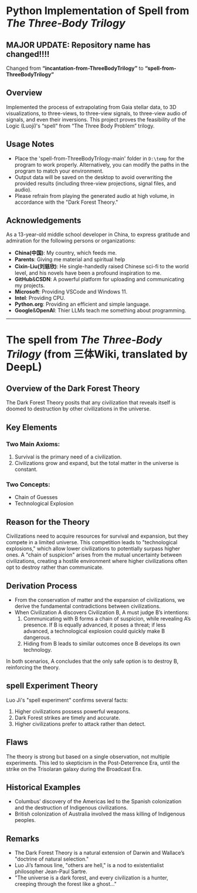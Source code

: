 # Python Implementation of Spell from *The Three-Body Trilogy*

## MAJOR UPDATE: Repository name has changed!!!!
Changed from **“incantation-from-ThreeBodyTrilogy”** to **“spell-from-ThreeBodyTrilogy”**

## Overview
Implemented the process of extrapolating from Gaia stellar data, to 3D visualizations, to three-views, to three-view signals, to three-view audio of signals, and even their inversions. This project proves the feasibility of the Logic (Luoji)'s “spell” from “The Three Body Problem” trilogy.

## Usage Notes
- Place the 'spell-from-ThreeBodyTrilogy-main' folder in `D:\temp` for the program to work properly. Alternatively, you can modify the paths in the program to match your environment.
- Output data will be saved on the desktop to avoid overwriting the provided results (including three-view projections, signal files, and audio).
- Please refrain from playing the generated audio at high volume, in accordance with the "Dark Forest Theory."

## Acknowledgements
As a 13-year-old middle school developer in China, to express gratitude and admiration for the following persons or organizations:
- **China(中国)**: My country, which feeds me.
- **Parents**: Giving me material and spiritual help
- **Cixin-Liu(刘慈欣)**: He single-handedly raised Chinese sci-fi to the world level, and his novels have been a profound inspiration to me.
- **GitHub**&**CSDN**: A powerful platform for uploading and communicating my projects.
- **Microsoft**: Providing VSCode and Windows 11.
- **Intel**: Providing CPU.
- **Python.org**: Providing an efficient and simple language.
- **Google**&**OpenAI**: Thier LLMs teach me something about programming.

---

# The spell from *The Three-Body Trilogy* (from 三体Wiki, translated by DeepL)

## Overview of the Dark Forest Theory
The Dark Forest Theory posits that any civilization that reveals itself is doomed to destruction by other civilizations in the universe.

## Key Elements
### Two Main Axioms:
1. Survival is the primary need of a civilization.
2. Civilizations grow and expand, but the total matter in the universe is constant.

### Two Concepts:
- Chain of Guesses
- Technological Explosion

## Reason for the Theory
Civilizations need to acquire resources for survival and expansion, but they compete in a limited universe. This competition leads to "technological explosions," which allow lower civilizations to potentially surpass higher ones. A "chain of suspicion" arises from the mutual uncertainty between civilizations, creating a hostile environment where higher civilizations often opt to destroy rather than communicate.

## Derivation Process
- From the conservation of matter and the expansion of civilizations, we derive the fundamental contradictions between civilizations.
- When Civilization A discovers Civilization B, A must judge B’s intentions:
  1. Communicating with B forms a chain of suspicion, while revealing A’s presence. If B is equally advanced, it poses a threat; if less advanced, a technological explosion could quickly make B dangerous.
  2. Hiding from B leads to similar outcomes once B develops its own technology.

In both scenarios, A concludes that the only safe option is to destroy B, reinforcing the theory.

## spell Experiment Theory
Luo Ji's "spell experiment" confirms several facts:
1. Higher civilizations possess powerful weapons.
2. Dark Forest strikes are timely and accurate.
3. Higher civilizations prefer to attack rather than detect.

## Flaws
The theory is strong but based on a single observation, not multiple experiments. This led to skepticism in the Post-Deterrence Era, until the strike on the Trisolaran galaxy during the Broadcast Era.

## Historical Examples
- Columbus’ discovery of the Americas led to the Spanish colonization and the destruction of Indigenous civilizations.
- British colonization of Australia involved the mass killing of Indigenous peoples.

## Remarks
- The Dark Forest Theory is a natural extension of Darwin and Wallace’s "doctrine of natural selection."
- Luo Ji’s famous line, "others are hell," is a nod to existentialist philosopher Jean-Paul Sartre.
- "The universe is a dark forest, and every civilization is a hunter, creeping through the forest like a ghost..."
